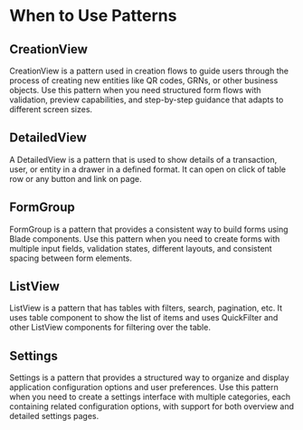 # When to Use Patterns

## CreationView

CreationView is a pattern used in creation flows to guide users through the process of creating new entities like QR codes, GRNs, or other business objects. Use this pattern when you need structured form flows with validation, preview capabilities, and step-by-step guidance that adapts to different screen sizes.

## DetailedView

A DetailedView is a pattern that is used to show details of a transaction, user, or entity in a drawer in a defined format. It can open on click of table row or any button and link on page.

## FormGroup

FormGroup is a pattern that provides a consistent way to build forms using Blade components. Use this pattern when you need to create forms with multiple input fields, validation states, different layouts, and consistent spacing between form elements.

## ListView

ListView is a pattern that has tables with filters, search, pagination, etc. It uses table component to show the list of items and uses QuickFilter and other ListView components for filtering over the table.

## Settings

Settings is a pattern that provides a structured way to organize and display application configuration options and user preferences. Use this pattern when you need to create a settings interface with multiple categories, each containing related configuration options, with support for both overview and detailed settings pages.
